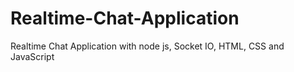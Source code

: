 # Realtime-Chat-Application
Realtime Chat Application with node js, Socket IO, HTML, CSS and JavaScript
